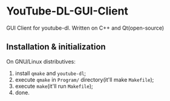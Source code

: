 # YouTube-DL-GUI-Client
GUI Client for youtube-dl. Written on C++ and Qt(open-source)

## Installation & initialization
On GNU/Linux distributives:
1. install ```qmake``` and ```youtube-dl```;
1. execute ```qmake``` in ```Program/``` directory(it'll make ```Makefile```);
1. execute ```make```(it'll run ```Makefile```);
1. done.
